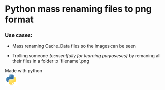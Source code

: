 # Python mass renaming files to png format

### Use cases:

- Mass renaming Cache_Data files so the images can be seen 

- Trolling someone _{consentfully for learning purposeses}_ by remaning all their files in a folder to ´filename´.png

Made with python \
<a href="https://www.python.org" target="_blank" rel="noreferrer"> <img src="https://raw.githubusercontent.com/devicons/devicon/master/icons/python/python-original.svg" alt="python" width="40" height="40"/> </a>
